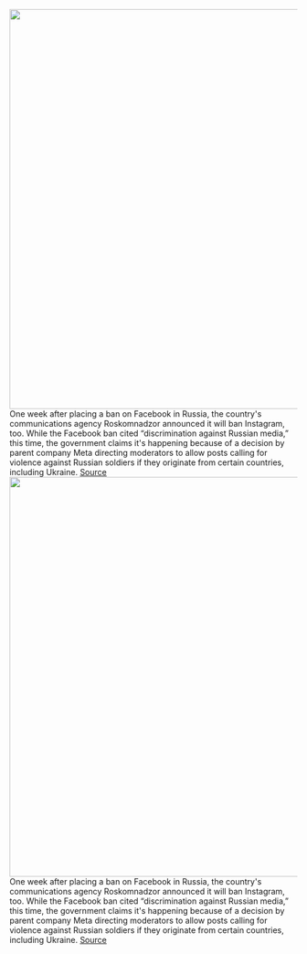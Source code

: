 <img src='https://cdn.vox-cdn.com/thumbor/EI5QdEv6VlTCXY07XMWPDJF5BlQ=/0x0:2040x1360/1200x800/filters:focal(857x517:1183x843)/cdn.vox-cdn.com/uploads/chorus_image/image/70609554/acastro_190919_1777_instagram_0003.0.0.jpg' width='700px' /><br/>
One week after placing a ban on Facebook in Russia, the country's communications agency Roskomnadzor announced it will ban Instagram, too. While the Facebook ban cited “discrimination against Russian media,” this time, the government claims it's happening because of a decision by parent company Meta directing moderators to allow posts calling for violence against Russian soldiers if they originate from certain countries, including Ukraine.
<a href='https://www.theverge.com/2022/3/11/22972869/instagram-ban-russia-ukraine-facebook-whatsapp-meta'> Source <a/><img src='https://cdn.vox-cdn.com/thumbor/EI5QdEv6VlTCXY07XMWPDJF5BlQ=/0x0:2040x1360/1200x800/filters:focal(857x517:1183x843)/cdn.vox-cdn.com/uploads/chorus_image/image/70609554/acastro_190919_1777_instagram_0003.0.0.jpg' width='700px' /><br/>
One week after placing a ban on Facebook in Russia, the country's communications agency Roskomnadzor announced it will ban Instagram, too. While the Facebook ban cited “discrimination against Russian media,” this time, the government claims it's happening because of a decision by parent company Meta directing moderators to allow posts calling for violence against Russian soldiers if they originate from certain countries, including Ukraine.
<a href='https://www.theverge.com/2022/3/11/22972869/instagram-ban-russia-ukraine-facebook-whatsapp-meta'> Source <a/>